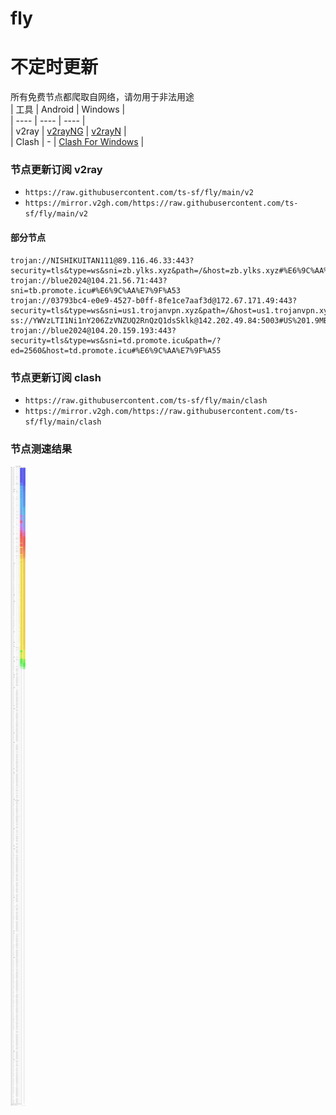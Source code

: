 # fly
# 不定时更新
所有免费节点都爬取自网络，请勿用于非法用途  
|  工具  | Android  | Windows  |  
|  ----  | ----   | ----  |  
| v2ray  | [v2rayNG](https://github.com/2dust/v2rayNG/releases) | [v2rayN](https://github.com/2dust/v2rayN/releases) |  
| Clash  | - | [Clash For Windows](https://github.com/2dust/clashN/releases) | 
  
### 节点更新订阅  v2ray
- `https://raw.githubusercontent.com/ts-sf/fly/main/v2`  
- `https://mirror.v2gh.com/https://raw.githubusercontent.com/ts-sf/fly/main/v2`  

#### 部分节点  
``` 
trojan://NISHIKUITAN111@89.116.46.33:443?security=tls&type=ws&sni=zb.ylks.xyz&path=/&host=zb.ylks.xyz#%E6%9C%AA%E7%9F%A52
trojan://blue2024@104.21.56.71:443?sni=tb.promote.icu#%E6%9C%AA%E7%9F%A53
trojan://03793bc4-e0e9-4527-b0ff-8fe1ce7aaf3d@172.67.171.49:443?security=tls&type=ws&sni=us1.trojanvpn.xyz&path=/&host=us1.trojanvpn.xyz#%E6%9C%AA%E7%9F%A54
ss://YWVzLTI1Ni1nY206ZzVNZUQ2RnQzQ1dsSklk@142.202.49.84:5003#US%201.9MB%2Fs
trojan://blue2024@104.20.159.193:443?security=tls&type=ws&sni=td.promote.icu&path=/?ed=2560&host=td.promote.icu#%E6%9C%AA%E7%9F%A55
```
### 节点更新订阅  clash
- `https://raw.githubusercontent.com/ts-sf/fly/main/clash`  
- `https://mirror.v2gh.com/https://raw.githubusercontent.com/ts-sf/fly/main/clash`  

### 节点测速结果
![image](traffic.png)
